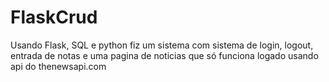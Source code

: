  # FlaskCrud

Usando Flask, SQL e python fiz um sistema com sistema de login, logout, entrada de notas e uma pagina de noticias que só funciona logado usando api do thenewsapi.com
